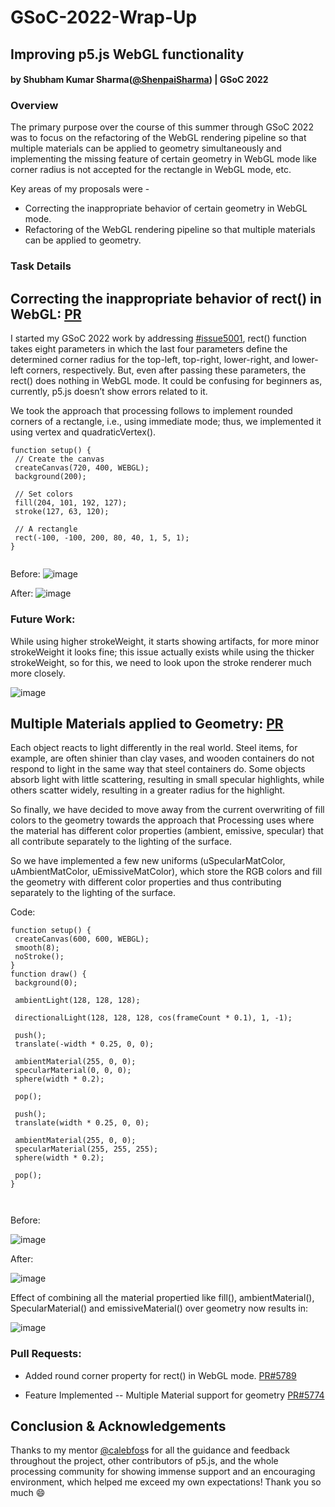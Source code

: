 # GSoC-2022-Wrap-Up

## Improving p5.js WebGL functionality

#### by Shubham Kumar Sharma([@ShenpaiSharma](https://github.com/ShenpaiSharma)) | GSoC 2022

### Overview

The primary purpose over the course of this summer through GSoC 2022 was to focus on the refactoring of the WebGL rendering pipeline so that multiple materials can be applied to geometry simultaneously and implementing the missing feature of certain geometry in WebGL mode like corner radius is not accepted for the rectangle in WebGL mode, etc. 

Key areas of my proposals were -
- Correcting the inappropriate behavior of certain geometry in WebGL mode.
- Refactoring of the WebGL rendering pipeline so that multiple materials can be applied to geometry. 


### Task Details
## Correcting the inappropriate behavior of rect() in WebGL: [PR](https://github.com/processing/p5.js/pull/5789)

I started my GSoC 2022 work by addressing [#issue5001](https://github.com/processing/p5.js/issues/5001), rect() function takes eight parameters in which the last four parameters define the determined corner radius for the top-left, top-right, lower-right, and lower-left corners, respectively. But, even after passing these parameters, the rect() does nothing in WebGL mode. It could be confusing for beginners as, currently, p5.js doesn’t show errors related to it.

We took the approach that processing follows to implement rounded corners of a rectangle, i.e., using immediate mode; thus, we implemented it using vertex and quadraticVertex().

```
function setup() {
 // Create the canvas
 createCanvas(720, 400, WEBGL);
 background(200);
 
 // Set colors
 fill(204, 101, 192, 127);
 stroke(127, 63, 120);
 
 // A rectangle
 rect(-100, -100, 200, 80, 40, 1, 5, 1);
}
 

```

Before:
![image](https://user-images.githubusercontent.com/47415702/189298839-4aac32dc-f74e-4f21-8637-05f2b2c22c82.png)

After:
![image](https://user-images.githubusercontent.com/47415702/189298948-55e9306a-8a5e-4a82-b208-dbdc725365d8.png)

### Future Work:
While using higher strokeWeight, it starts showing artifacts, for more minor strokeWeight it looks fine; this issue actually exists while using the thicker strokeWeight, so for this, we need to look upon the stroke renderer much more closely.

![image](https://user-images.githubusercontent.com/47415702/189299200-25d111b6-b135-4573-8659-f24f6ea8d67c.png)


## Multiple Materials applied to Geometry: [PR](https://github.com/processing/p5.js/pull/5774)
Each object reacts to light differently in the real world. Steel items, for example, are often shinier than clay vases, and wooden containers do not respond to light in the same way that steel containers do. Some objects absorb light with little scattering, resulting in small specular highlights, while others scatter widely, resulting in a greater radius for the highlight. 

So finally, we have decided to move away from the current overwriting of fill colors to the geometry towards the approach that Processing uses where the material has different color properties (ambient, emissive, specular) that all contribute separately to the lighting of the surface.

So we have implemented a few new uniforms (uSpecularMatColor, uAmbientMatColor, uEmissiveMatColor), which store the RGB colors and fill the geometry with different color properties and thus contributing separately to the lighting of the surface.

Code:

```
function setup() {
 createCanvas(600, 600, WEBGL);
 smooth(8);
 noStroke();
}
function draw() {
 background(0);
 
 ambientLight(128, 128, 128);
 
 directionalLight(128, 128, 128, cos(frameCount * 0.1), 1, -1);
 
 push();
 translate(-width * 0.25, 0, 0);
 
 ambientMaterial(255, 0, 0);
 specularMaterial(0, 0, 0);
 sphere(width * 0.2);
 
 pop();
 
 push();
 translate(width * 0.25, 0, 0);
 
 ambientMaterial(255, 0, 0);
 specularMaterial(255, 255, 255);
 sphere(width * 0.2);
 
 pop();
}
 
 
```
Before:

![image](https://user-images.githubusercontent.com/47415702/189299616-9e047451-0d3c-4cb8-b04d-aa37ae1f3572.png)

After:

![image](https://user-images.githubusercontent.com/47415702/189299695-92683040-c3e8-46e8-9fe3-331681535e33.png)


Effect of combining all the material propertied like fill(), ambientMaterial(), SpecularMaterial() and emissiveMaterial() over geometry now results in:

![image](https://user-images.githubusercontent.com/47415702/189299930-430735df-3aaa-46b5-8b4c-7fb1c7db6362.png)

### Pull Requests:
- Added round corner property for rect() in WebGL mode. [PR#5789](https://github.com/processing/p5.js/pull/5789)

- Feature Implemented -- Multiple Material support for geometry [PR#5774](https://github.com/processing/p5.js/pull/5774)

## Conclusion & Acknowledgements
Thanks to my mentor [@calebfos](https://github.com/calebfoss)s for all the guidance and feedback throughout the project, other contributors of p5.js, and the whole processing community for showing immense support and an encouraging environment, which helped me exceed my own expectations! Thank you so much 😄



